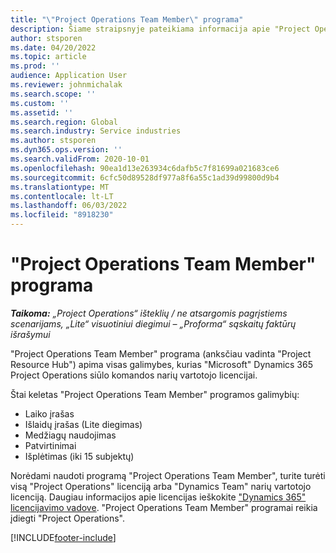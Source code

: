 ```yaml
---
title: "\"Project Operations Team Member\" programa"
description: Šiame straipsnyje pateikiama informacija apie "Project Operations Team Member" programą programoje "Microsoft"Dynamics 365 Project Operations.
author: stsporen
ms.date: 04/20/2022
ms.topic: article
ms.prod: ''
audience: Application User
ms.reviewer: johnmichalak
ms.search.scope: ''
ms.custom: ''
ms.assetid: ''
ms.search.region: Global
ms.search.industry: Service industries
ms.author: stsporen
ms.dyn365.ops.version: ''
ms.search.validFrom: 2020-10-01
ms.openlocfilehash: 90ea1d13e263934c6dafb5c7f81699a021683ce6
ms.sourcegitcommit: 6cfc50d89528df977a8f6a55c1ad39d99800d9b4
ms.translationtype: MT
ms.contentlocale: lt-LT
ms.lasthandoff: 06/03/2022
ms.locfileid: "8918230"
---
```

# <a name="project-operations-team-member-app"></a>"Project Operations Team Member" programa

_**Taikoma:** „Project Operations“ išteklių / ne atsargomis pagrįstiems scenarijams, „Lite“ visuotiniui diegimui – „Proforma“ sąskaitų faktūrų išrašymui_

"Project Operations Team Member" programa (anksčiau vadinta "Project Resource Hub") apima visas galimybes, kurias "Microsoft" Dynamics 365 Project Operations siūlo komandos narių vartotojo licencijai.

Štai keletas "Project Operations Team Member" programos galimybių:

- Laiko įrašas
- Išlaidų įrašas (Lite diegimas)
- Medžiagų naudojimas
- Patvirtinimai
- Išplėtimas (iki 15 subjektų)

Norėdami naudoti programą "Project Operations Team Member", turite turėti visą "Project Operations" licenciją arba "Dynamics Team" narių vartotojo licenciją. Daugiau informacijos apie licencijas ieškokite ["Dynamics 365" licencijavimo vadove](https://go.microsoft.com/fwlink/?LinkId=866544&clcid=0x409). "Project Operations Team Member" programai reikia įdiegti "Project Operations".

[!INCLUDE[footer-include](../includes/footer-banner.md)]

